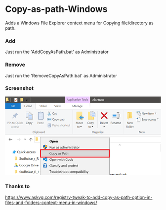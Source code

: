 # Copy-as-path-Windows
Adds a  Windows File Explorer context menu for Copying file/directory as path.

### Add

Just run the 'AddCopyAsPath.bat' as Administrator

### Remove

Just run the 'RemoveCopyAsPath.bat' as Administrator

### Screenshot

![Screenshot](screenshot.png)

 
### Thanks to
 
 https://www.askvg.com/registry-tweak-to-add-copy-as-path-option-in-files-and-folders-context-menu-in-windows/
